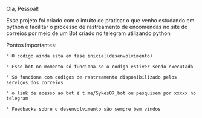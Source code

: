 Ola, Pessoal!

Esse projeto foi criado com o intuito de praticar o que venho estudando em python e facilitar o processo de rastreamento de encomendas no site do correios por meio de um Bot criado no telegram utilizando python

Pontos importantes:

    ° O codigo ainda esta em fase inicial(desenvolvimento)

    ° Esse bot no momento só funciona se o codigo estiver sendo executado

    ° Só funciona com codigos de rastreamento disponibilizado pelos serviços dos correios 
    
    ° o link de acesso ao bot é t.me/Sykes07_bot ou pesquisem por xxxxx no telegram

    ° Feedbacks sobre o desenvolvimento são sempre bem vindos






